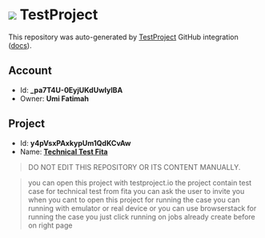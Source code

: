# ![](https://s3.amazonaws.com/storage-static.testproject.io/logos/TP-Logo-Square.svg) TestProject

This repository was auto-generated by [TestProject](https://testproject.io) GitHub integration ([docs](https://docs.testproject.io/testproject-integrations/github-integration)).

## Account
* Id: **_pa7T4U-0EyjUKdUwIylBA**
* Owner: **Umi Fatimah**

## Project
* Id: **y4pVsxPAxkypUm1QdKCvAw**
* Name: **[Technical Test Fita](https://app.testproject.io/#/projects/1165417/tests)**

> DO NOT EDIT THIS REPOSITORY OR ITS CONTENT MANUALLY.

>you can open this project with testproject.io
>the project contain test case for technical test from fita
>you can ask the user to invite you when you cant to open this project
>for running the case you can running with emulator or real device or you can use browserstack 
>for running the case you just click running on jobs already create before on right page
